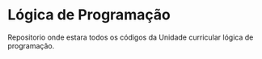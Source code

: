 # Lógica de Programação
Repositorio onde estara todos os códigos da Unidade curricular lógica de programação.